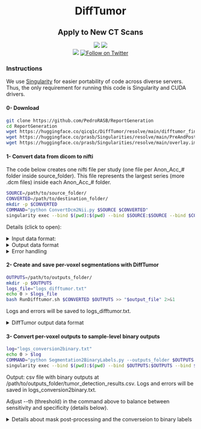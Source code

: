 <h1 align="center">DiffTumor</h1>
<h3 align="center" style="font-size: 20px; margin-bottom: 4px">Apply to New CT Scans</h3>
<p align="center">
    <a href='https://www.cs.jhu.edu/~alanlab/Pubs24/chen2024towards.pdf'><img src='https://img.shields.io/badge/Paper-PDF-purple'></a> 
    <a href='https://hub.jhu.edu/2024/05/30/researchers-create-artificial-tumors-for-cancer-research/'><img src='https://img.shields.io/badge/JHU-News-yellow'></a>
    <br/>
    <a href="https://github.com/MrGiovanni/DiffTumor"><img src="https://img.shields.io/github/stars/MrGiovanni/DiffTumor?style=social" /></a>
    <a href="https://twitter.com/bodymaps317"><img src="https://img.shields.io/twitter/follow/BodyMaps" alt="Follow on Twitter" /></a>
</p>

### Instructions

We use [Singularity](https://docs.sylabs.io/guides/3.5/user-guide/introduction.html) for easier portability of code across diverse servers. Thus, the only requirement for running this code is Singularity and CUDA drivers.


#### 0- Download
```bash
git clone https://github.com/PedroRASB/ReportGeneration
cd ReportGeneration
wget https://huggingface.co/qicq1c/DiffTumor/resolve/main/difftumor_final.sif
wget https://huggingface.co/prasb/Singularities/resolve/main/PreAndPostProcessing.sif
wget https://huggingface.co/prasb/Singularities/resolve/main/overlay.img
```

#### 1- Convert data from dicom to nifti 

The code below creates one nifti file per study (one file per Anon_Acc_# folder inside source_folder). This file represents the largest series (more .dcm files) inside each Anon_Acc_# folder.

```bash
SOURCE=/path/to/source_folder/
CONVERTED=/path/to/destination_folder/
mkdir -p $CONVERTED
COMMAND="python ConvertDcm2Nii.py $SOURCE $CONVERTED"
singularity exec --bind $(pwd):$(pwd) --bind $SOURCE:$SOURCE --bind $CONVERTED:$CONVERTED PreAndPostProcessing.sif bash -c "$COMMAND;"
```

Details (click to open):

<details>
  <summary>Input data format: </summary>

```
source_folder/
├── Anon_MRN/
|    └── Anon_Acc_#/
|        ├── Series_1/
|        │   ├── file1.dcm
|        │   ├── file2.dcm
|        │   └── file1.dcm
|        ├── Series_2/
|        |   ├── file1.dcm
|        |   └── file2.dcm
|        └── ...
├──...
└──...
```

</details>

<details>
  <summary>Output data format</summary>
  
```
destination_folder/
├── Anon_MRN/
│    └── Anon_Acc_#/
│        └── Series_with_most_files/
│            └── ct.nii.gz
├──...
└──...
```
</details>

<details>
  <summary>Error handling</summary>
  
Error handling: if the longest series in Anon_Acc_# cannot be converted to nifti, the code will log an error in conversion_errors.txt and try convering the second-longest series. If no series in Anon_Acc_# can be successfully converted, the code will log "No series in Anon_Acc_# could be successfully converted" in conversion_errors.txt.

Check how many ct scans were successfully converted to nifti:
```bash
cd /path/to/destination_folder/
find . -type f -name "*.nii.gz" | wc -l
cd -
```
</details>




#### 2- Create and save per-voxel segmentations with DiffTumor
```bash
OUTPUTS=/path/to/outputs_folder/
mkdir -p $OUTPUTS
logs_file="logs_difftumor.txt"
echo 0 > $logs_file
bash RunDifftumor.sh $CONVERTED $OUTPUTS >> "$output_file" 2>&1
```

Logs and errors will be saved to logs_difftumor.txt.

<details>
  <summary>DiffTumor output data format</summary>
  
```
outputs_folder/
├── Anon_MRN/
│    └── Anon_Acc_#/
│        └── Series_with_most_files/
│            ├── ct.nii.gz
|            └── predictions
|                 ├── liver.nii.gz
|                 ├── pancreas.nii.gz
|                 ├── kidney.nii.gz
|                 ├── liver_tumor.nii.gz
|                 ├── pancreas_tumor.nii.gz
|                 └── kidney_tumor.nii.gz
├──...
└──...
```


</details>


#### 3- Convert per-voxel outputs to sample-level binary outputs
```bash
log="logs_conversion2binary.txt"
echo 0 > $log
COMMAND="python Segmentation2BinaryLabels.py --outputs_folder $OUTPUTS --ct_folder $CONVERTED --th 30"
singularity exec --bind $(pwd):$(pwd) --bind $OUTPUTS:$OUTPUTS --bind $CONVERTED:$CONVERTED PreAndPostProcessing.sif bash -c "$COMMAND;" >> "$log" 2>&1
```

Output: csv file with binary outputs at /path/to/outputs_folder/tumor_detection_results.csv. Logs and errors will be saved in logs_conversion2binary.txt.

Adjust --th (threshold) in the command above to balance between sensitivity and specificity (details below).

<details>
  <summary>Details about mask post-processing and the converseion to binary labels</summary>

Post-processing details:

  1- We remove any tumor detection outside of the organ mask. E.g., we certify that all liver tumors in liver_tumor.nii.gz are inside the liver (liver.nii.gz).

  2- We apply [binary erosion](https://docs.scipy.org/doc/scipy/reference/generated/scipy.ndimage.binary_erosion.html), using a 3x3x3 mm cube as the structuring element. This operation denoises the segmentation mask, removing detections that are smaller than the structuring element. Thus, binary erosion helps avoid false positives.

  3- After erosion, we calculate the total volume of the tumors in the tumor mask, in mm^3. If it is above a threshold parameter, the sample is considered positive for tumor. 
  
  Higher thresholds (th) and binary erosion reduce the number of false positives but may reduce the model capacity to detect very small tumors, and increase false negatives.

</details>
